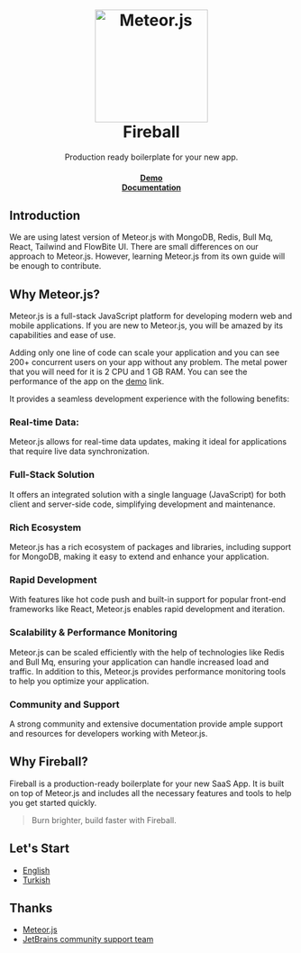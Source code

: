 <h1 align="center">
  <a href="https://meteor.com">
    <img alt="Meteor.js" src="https://dmtgy0px4zdqn.cloudfront.net/images/meteor-logo.webp" width="200" />
  </a>
  <br>
  Fireball
</h1>

<p align="center">
Production ready boilerplate for your new app.</p>

<h4 align="center">
    <a href="https://saas-boilerplate.meteorapp.com/">Demo</a><br>  
    <a href="https://github.com/guncebektas/saas-boilerplate">Documentation</a>
</h4>

## Introduction
We are using latest version of Meteor.js with MongoDB, Redis, Bull Mq, React, Tailwind and FlowBite UI.
There are small differences on our approach to Meteor.js. However, learning Meteor.js from its own guide will be
enough to contribute.

## Why Meteor.js?
Meteor.js is a full-stack JavaScript platform for developing modern web and mobile applications.
If you are new to Meteor.js, you will be amazed by its capabilities and ease of use.

Adding only one line of code can scale your application and you can see 200+ concurrent users on your app without any problem.
The metal power that you will need for it is 2 CPU and 1 GB RAM. You can see the performance of the app on the <a href="https://saas-boilerplate.meteorapp.com/">demo</a> link.

It provides a seamless development experience with the following benefits:

### Real-time Data: 
Meteor.js allows for real-time data updates, making it ideal for applications that require live data synchronization.

### Full-Stack Solution
It offers an integrated solution with a single language (JavaScript) for both client and server-side code, simplifying development and maintenance. 

### Rich Ecosystem
Meteor.js has a rich ecosystem of packages and libraries, including support for MongoDB, making it easy to extend and enhance your application.

### Rapid Development
With features like hot code push and built-in support for popular front-end frameworks like React, Meteor.js enables rapid development and iteration. 

### Scalability & Performance Monitoring
Meteor.js can be scaled efficiently with the help of technologies like Redis and Bull Mq, ensuring your application can handle increased load and traffic. 
In addition to this, Meteor.js provides performance monitoring tools to help you optimize your application.

### Community and Support
A strong community and extensive documentation provide ample support and resources for developers working with Meteor.js.

## Why Fireball?
Fireball is a production-ready boilerplate for your new SaaS App. It is built on top of Meteor.js and includes all the necessary features and tools to help you get started quickly.

> Burn brighter, build faster with Fireball.

## Let's Start
- [English](https://github.com/guncebektas/saas-boilerplate/blob/main/README_EN.md)
- [Turkish](https://github.com/guncebektas/saas-boilerplate/blob/main/README_TR.md)

## Thanks
- [Meteor.js](https://meteor.com)
- [JetBrains community support team](https://www.jetbrains.com/)
